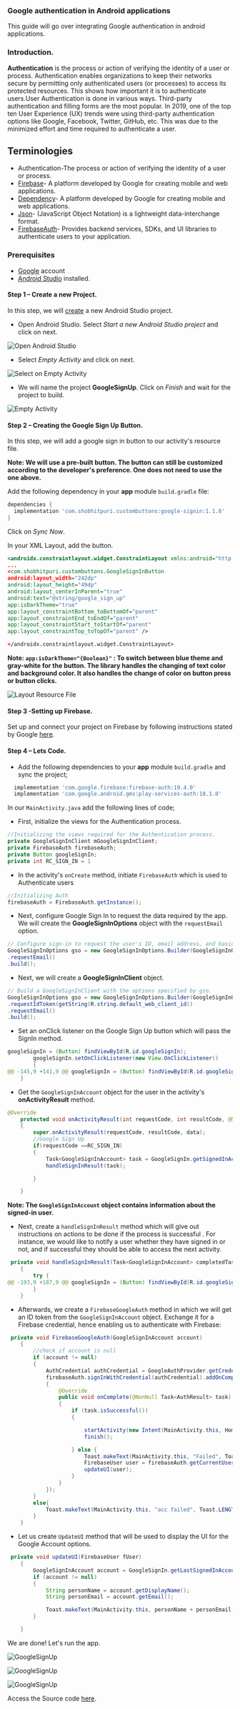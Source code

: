 ### Google authentication in Android applications
This guide will go over integrating Google authentication in android applications.

### Introduction.
**Authentication** is the process or action of verifying the identity of a user or process.
Authentication enables organizations to keep their networks secure by permitting only authenticated users (or processes) to access its protected resources. This shows how important it is to authenticate users.User Authentication is done in various ways.
Third-party authentication and filling forms are the most popular.
In 2019, one of the top ten User Experience (UX) trends were using third-party authentication options like Google, Facebook, Twitter, GitHub, etc. This was due to the minimized effort and time required to authenticate a user.

## Terminologies
* Authentication-The process or action of verifying the identity of a user or process.
* [Firebase](https://firebase.google.com/)- A platform developed by Google for creating mobile and web applications.
* [Dependency](https://developer.android.com/studio/build/dependencies)- A platform developed by Google for creating mobile and web applications.
* [Json](https://www.json.org/json-en.html)- (JavaScript Object Notation) is a lightweight data-interchange format.
* [FirebaseAuth](https://firebase.google.com/docs/auth#:~:text=Firebase%20Authentication%20provides%20backend%20services,Facebook%20and%20Twitter%2C%20and%20more.)- Provides backend services, SDKs, and UI libraries to authenticate users to your application. 

### Prerequisites
* [Google](https://www.google.com/account/about/) account
* [Android Studio](https://developer.android.com/studio) installed.

#### Step 1 – Create a new Project.
In this step, we will [create](https://developer.android.com/studio/projects/create-project) a new Android Studio project.

* Open Android Studio. Select *Start a new Android Studio project* and click on next.

![Open Android Studio](/engineering-education/google-authentication-for-android/empty.png)

* Select *Empty Activity* and click on next.

![Select on Empty Activity](/engineering-education/google-authentication-for-android/name.png)

* We will name the project **GoogleSignUp**. Click on *Finish* and wait for the project to build.

![Empty Activity](/engineering-education/google-authentication-for-android/newproject.png)

#### Step 2 – Creating the Google Sign Up Button.
In this step, we will add a google sign in button to our activity's resource file.

**Note: We will use a pre-built button. The button can still be customized according to the developer's preference. One does not need to use the one above.**

Add the following dependency in your **app** module `build.gradle` file:

```gradle
dependencies {
  implementation 'com.shobhitpuri.custombuttons:google-signin:1.1.0'
}

```

Click on *Sync Now*.


In your XML Layout, add the button.

```xml
<androidx.constraintlayout.widget.ConstraintLayout xmlns:android="http://schemas.android.com/apk/res/android"
...
<com.shobhitpuri.custombuttons.GoogleSignInButton
android:layout_width="242dp"
android:layout_height="49dp"
android:layout_centerInParent="true"
android:text="@string/google_sign_up"
app:isDarkTheme="true"
app:layout_constraintBottom_toBottomOf="parent"
app:layout_constraintEnd_toEndOf="parent"
app:layout_constraintStart_toStartOf="parent"
app:layout_constraintTop_toTopOf="parent" />

</androidx.constraintlayout.widget.ConstraintLayout>

```
**Note: `app:isDarkTheme="{Boolean}"` : To switch between blue theme and gray-white for the button. The library handles the changing of text color and background color. It also handles the change of color on button press or button clicks.**

![Layout Resource File](/engineering-education/google-authentication-for-android/xml.png)

#### Step 3 -Setting up Firebase.
Set up and connect your project on Firebase by following instructions stated by Google [here](https://firebase.google.com/docs/android/setup).

#### Step 4 – Lets Code.
* Add the following dependencies to your **app** module `build.gradle` and sync the project;

```gradle
  implementation 'com.google.firebase:firebase-auth:19.4.0'
  implementation 'com.google.android.gms:play-services-auth:18.1.0'

```
In our `MainActivity.java` add the following lines of code;

* First, initialize the views for the Authentication process.

```java
//Initializing the views required for the Authentication process.
private GoogleSignInClient mGoogleSignInClient;
private FirebaseAuth firebaseAuth;
private Button googleSignIn;
private int RC_SIGN_IN = 1
```

 * In the activity's `onCreate` method, initiate `FirebaseAuth` which is used to Authenticate users

 ```java
 //Initializing Auth
firebaseAuth = FirebaseAuth.getInstance();

```
* Next, configure Google Sign In to request the data required by the app. We will create the **GoogleSignInOptions** object with the `requestEmail` option.

```java
// Configure sign-in to request the user's ID, email address, and basic under details.
GoogleSignInOptions gso = new GoogleSignInOptions.Builder(GoogleSignInOptions.DEFAULT_SIGN_IN)
.requestEmail()
.build();

```

* Next, we will create a **GoogleSignInClient** object.

```java
// Build a GoogleSignInClient with the options specified by gso.
GoogleSignInOptions gso = new GoogleSignInOptions.Builder(GoogleSignInOptions.DEFAULT_SIGN_IN)
.requestIdToken(getString(R.string.default_web_client_id))
.requestEmail()
.build();
```

* Set an onClick listener on the Google Sign Up button which will pass the SignIn method.

```java
googleSignIn = (Button) findViewById(R.id.googleSignIn);
        googleSignIn.setOnClickListener(new View.OnClickListener()
        {
@@ -145,9 +141,9 @@ googleSignIn = (Button) findViewById(R.id.googleSignIn);
    }
```

* Get the `GoogleSignInAccount` object for the user in the activity's **onActivityResult** method.

```java
@Override
    protected void onActivityResult(int requestCode, int resultCode, @Nullable Intent data)
    {
        super.onActivityResult(requestCode, resultCode, data);
        //Google Sign Up
        if(requestCode ==RC_SIGN_IN)
        {
            Task<GoogleSignInAccount> task = GoogleSignIn.getSignedInAccountFromIntent(data);
            handleSignInResult(task);

        }

    }
```

**Note: The `GoogleSignInAccount` object contains information about the signed-in user.**



* Next, create a `handleSignInResult` method which will give out instructions on actions to be done if the process is successful . For instance, we would like to notify a user whether they have signed in or not, and if successful they should be able to access the next activity.

```java
 private void handleSignInResult(Task<GoogleSignInAccount> completedTask)
    {
        try {
@@ -193,9 +187,9 @@ googleSignIn = (Button) findViewById(R.id.googleSignIn);
        }
    }
```

* Afterwards, we create a `FirebaseGoogleAuth` method in which we will get an ID token from the `GoogleSignInAccount` object. Exchange it for a Firebase credential, hence enabling us to authenticate with Firebase:

```java
 private void FirebaseGoogleAuth(GoogleSignInAccount account)
    {
        //check if account is null
        if (account != null)
        {
            AuthCredential authCredential = GoogleAuthProvider.getCredential(account.getIdToken(), null);
            firebaseAuth.signInWithCredential(authCredential).addOnCompleteListener(this, new OnCompleteListener<AuthResult>()
            {
                @Override
                public void onComplete(@NonNull Task<AuthResult> task)
                {
                    if (task.isSuccessful())
                    {

                        startActivity(new Intent(MainActivity.this, Home.class));
                        finish();

                    } else {
                        Toast.makeText(MainActivity.this, "Failed", Toast.LENGTH_SHORT).show();
                        FirebaseUser user = firebaseAuth.getCurrentUser();
                        updateUI(user);
                    }
                }
            });
        }
        else{
            Toast.makeText(MainActivity.this, "acc failed", Toast.LENGTH_SHORT).show();
        }
    }
```

* Let us create `UpdateUI` method that will be used to display the UI for the Google Account options.

```java
 private void updateUI(FirebaseUser fUser)
    {
        GoogleSignInAccount account = GoogleSignIn.getLastSignedInAccount(getApplicationContext());
        if (account != null)
        {
            String personName = account.getDisplayName();
            String personEmail = account.getEmail();

            Toast.makeText(MainActivity.this, personName + personEmail, Toast.LENGTH_SHORT).show();
        }

    }

```
We are done!
Let's run the app.


![GoogleSignUp](/engineering-education/google-authentication-for-android/finalone.jpg)

![GoogleSignUp](/engineering-education/google-authentication-for-android/finaltwo.jpg)

![GoogleSignUp](/engineering-education/google-authentication-for-android/finalthree.jpg)

Access the Source code [here](https://github.com/BrianaNzivu/googlesignup).